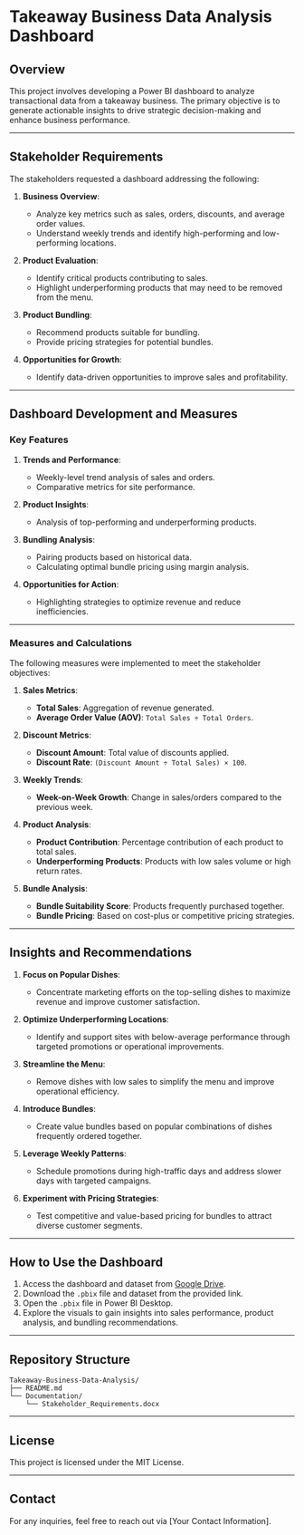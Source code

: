 
# Takeaway Business Data Analysis Dashboard

## Overview

This project involves developing a Power BI dashboard to analyze transactional data from a takeaway business. The primary objective is to generate actionable insights to drive strategic decision-making and enhance business performance.

---

## Stakeholder Requirements

The stakeholders requested a dashboard addressing the following:

1. **Business Overview**:
   - Analyze key metrics such as sales, orders, discounts, and average order values.
   - Understand weekly trends and identify high-performing and low-performing locations.

2. **Product Evaluation**:
   - Identify critical products contributing to sales.
   - Highlight underperforming products that may need to be removed from the menu.

3. **Product Bundling**:
   - Recommend products suitable for bundling.
   - Provide pricing strategies for potential bundles.

4. **Opportunities for Growth**:
   - Identify data-driven opportunities to improve sales and profitability.

---

## Dashboard Development and Measures

### Key Features
1. **Trends and Performance**:
   - Weekly-level trend analysis of sales and orders.
   - Comparative metrics for site performance.

2. **Product Insights**:
   - Analysis of top-performing and underperforming products.

3. **Bundling Analysis**:
   - Pairing products based on historical data.
   - Calculating optimal bundle pricing using margin analysis.

4. **Opportunities for Action**:
   - Highlighting strategies to optimize revenue and reduce inefficiencies.

---

### Measures and Calculations

The following measures were implemented to meet the stakeholder objectives:

1. **Sales Metrics**:
   - **Total Sales**: Aggregation of revenue generated.
   - **Average Order Value (AOV)**: `Total Sales ÷ Total Orders`.

2. **Discount Metrics**:
   - **Discount Amount**: Total value of discounts applied.
   - **Discount Rate**: `(Discount Amount ÷ Total Sales) × 100`.

3. **Weekly Trends**:
   - **Week-on-Week Growth**: Change in sales/orders compared to the previous week.

4. **Product Analysis**:
   - **Product Contribution**: Percentage contribution of each product to total sales.
   - **Underperforming Products**: Products with low sales volume or high return rates.

5. **Bundle Analysis**:
   - **Bundle Suitability Score**: Products frequently purchased together.
   - **Bundle Pricing**: Based on cost-plus or competitive pricing strategies.

---

## Insights and Recommendations

1. **Focus on Popular Dishes**:
   - Concentrate marketing efforts on the top-selling dishes to maximize revenue and improve customer satisfaction.

2. **Optimize Underperforming Locations**:
   - Identify and support sites with below-average performance through targeted promotions or operational improvements.

3. **Streamline the Menu**:
   - Remove dishes with low sales to simplify the menu and improve operational efficiency.

4. **Introduce Bundles**:
   - Create value bundles based on popular combinations of dishes frequently ordered together.

5. **Leverage Weekly Patterns**:
   - Schedule promotions during high-traffic days and address slower days with targeted campaigns.

6. **Experiment with Pricing Strategies**:
   - Test competitive and value-based pricing for bundles to attract diverse customer segments.

---

## How to Use the Dashboard

1. Access the dashboard and dataset from [Google Drive](https://drive.google.com/drive/folders/1Zub-KxbnS79-cdNVbASx-3L4XcCiS55g?usp=sharing).
2. Download the `.pbix` file and dataset from the provided link.
3. Open the `.pbix` file in Power BI Desktop.
4. Explore the visuals to gain insights into sales performance, product analysis, and bundling recommendations.

---

## Repository Structure

```
Takeaway-Business-Data-Analysis/
├── README.md
└── Documentation/
    └── Stakeholder_Requirements.docx
```

---

## License

This project is licensed under the MIT License.

---

## Contact

For any inquiries, feel free to reach out via [Your Contact Information].
